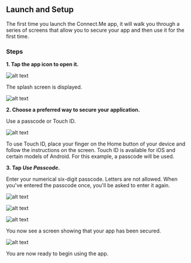 ## Launch and Setup

The first time you launch the Connect.Me app, it will walk you through a series of screens that allow you to secure your app and then use it for the first time.

### Steps

**1. Tap the app icon to open it.**

![alt text](https://s3.us-east-2.amazonaws.com/static.evernym.com/images/ConnectMe/ConnectMeIcon.png)

The splash screen is displayed.

![alt text](https://s3.us-east-2.amazonaws.com/static.evernym.com/images/ConnectMe/SplashScreen.png)

**2. Choose a preferred way to secure your application.** 

Use a passcode or Touch ID.

![alt text](https://s3.us-east-2.amazonaws.com/static.evernym.com/images/ConnectMe/CreatePasscode.png)

To use Touch ID, place your finger on the Home button of your device and follow the instructions on the screen. Touch ID is available for iOS and certain models of Android. For this example, a passcode will be used.

**3. Tap *Use Passcode*.** 

Enter your numerical six-digit passcode. Letters are not allowed. When you've entered the passcode once, you'll be asked to enter it again.

![alt text](https://s3.us-east-2.amazonaws.com/static.evernym.com/images/ConnectMe/ConfirmPasscode.png)

![alt text](https://s3.us-east-2.amazonaws.com/static.evernym.com/images/ConnectMe/ConfirmPasscode2.png)

![alt text](https://s3.us-east-2.amazonaws.com/static.evernym.com/images/ConnectMe/ConfirmPasscode3.png)

You now see a screen showing that your app has been secured.

![alt text](https://s3.us-east-2.amazonaws.com/static.evernym.com/images/ConnectMe/SecuredConfirmation.png)

You are now ready to begin using the app.
